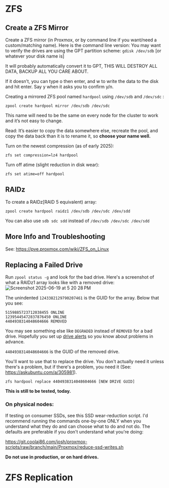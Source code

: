 # ZFS

## Create a ZFS Mirror

Create a ZFS mirror (in Proxmox, or by command line if you want/need a custom/matching name). Here is the command line version:
You may want to verify the drives are using the GPT partition scheme: `gdisk /dev/sdb` [or whatever your disk name is]

It will probably automatically convert it to GPT, THIS WILL DESTROY ALL DATA, BACKUP ALL YOU CARE ABOUT.

If it doesn’t, you can type o then enter, and w to write the data to the disk and hit enter. Say y when it asks you to confirm y/n.

Creating a mirrored ZFS pool named `hardpool` using `/dev/sdb` and `/dev/sdc` :

`zpool create hardpool mirror /dev/sdb /dev/sdc`

This name will need to be the same on every node for the cluster to work and it’s not easy to change.

Read: It’s easier to copy the data somewhere else, recreate the pool, and copy the data back than it is to rename it, so **choose your name well.**

Turn on the newest compression (as of early 2025):

`zfs set compression=lz4 hardpool`

Turn off atime (slight reduction in disk wear):

`zfs set atime=off hardpool`

## RAIDz

To create a RAIDz[RAID 5 equivalent) array:

`zpool create hardpool raidz1 /dev/sdb /dev/sdc /dev/sdd`

You can also use `sdb sdc sdd` instead of `/dev/sdb /dev/sdc /dev/sdd`

## More Info and Troubleshooting

See: https://pve.proxmox.com/wiki/ZFS_on_Linux

## Replacing a Failed Drive

Run `zpool status -g` and look for the bad drive. Here's a screenshot of what a RAIDz1 array looks like with a removed drive:
![Screenshot 2025-06-19 at 5 20 28 PM](https://github.com/user-attachments/assets/d75a16ab-b6a4-48b7-b0bc-5b9c15338a98)

The unindented `1243382129790207461` is the GUID for the array. Below that you see:

```
5159885723712038455 ONLINE
12395445472837876450 ONLINE
4404938314048604666 REMOVED
```

You may see something else like `DEGRADED` instead of `REMOVED` for a bad drive. Hopefully you set up [drive alerts](https://github.com/mathwhiz1212/proxmox-notes/blob/main/proxmox-alerts.md#zfs-alerts) so you know about problems in advance.

`4404938314048604666` is the GUID of the removed drive.

You'll want to use that to replace the drive. You don't actually need it unless there's a problem, but if there's a problem, you need it (See: https://askubuntu.com/a/305981).

`zfs hardpool replace 4404938314048604666 [NEW DRIVE GUID]`

**This is still to be tested, today.**

### On physical nodes:

If testing on consumer SSDs, see this SSD wear-reduction script. I'd recommend running the commands one-by-one ONLY when you understand what they do and can choose what to do and not do. The defaults are preferable if you don't understand what you're doing:

https://git.coolaj86.com/josh/proxmox-scripts/raw/branch/main/Proxmox/reduce-ssd-writes.sh

**Do not use in production, or on hard drives.**

# ZFS Replication
